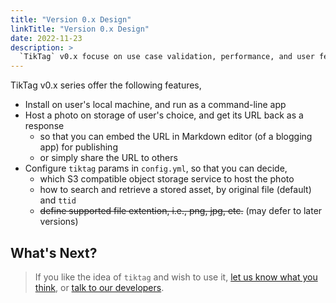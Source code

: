 ```yaml
---
title: "Version 0.x Design"
linkTitle: "Version 0.x Design"
date: 2022-11-23
description: >
  `TikTag` v0.x focuse on use case validation, performance, and user feedback.
---
```


TikTag v0.x series offer the following features,

- Install on user's local machine, and run as a command-line app
- Host a photo on storage of user's choice, and get its URL back as a response
  * so that you can embed the URL in Markdown editor (of a blogging app) for publishing
  * or simply share the URL to others
- Configure `tiktag` params in `config.yml`, so that you can decide,
  * which S3 compatible object storage service to host the photo
  * how to search and retrieve a stored asset, by original file (default) and `ttid`
  * ~~define supported file extention, i.e., png, jpg, etc.~~ (may defer to later versions)

## What's Next?

> If you like the idea of `tiktag` and wish to use it, [let us know what you think](https://github.com/tikoly-com/tiktag/issues), or [talk to our developers](https://join.slack.com/t/tiktag/shared_invite/zt-1kdvg6uwx-xruL~AMhYGgd0QezP66~PA).